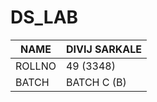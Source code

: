 # DS_LAB
| NAME      | DIVIJ SARKALE |
|-----------|---------------|
| ROLLNO    | 49 (3348)     |
| BATCH     | BATCH C (B)   |


